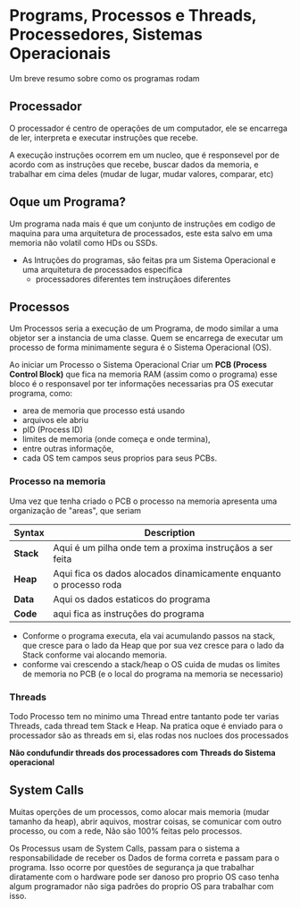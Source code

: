 # Programs, Processos e Threads, Processedores, Sistemas Operacionais
Um breve resumo sobre como os programas rodam


## Processador 
O processador é  centro de operações de um computador, ele se encarrega de ler, interpreta e executar instruções que recebe.

A execução  instruções ocorrem em um nucleo, que é responsevel por de acordo com as instruções que recebe, buscar dados da memoria, e trabalhar em cima deles (mudar de lugar, mudar valores, comparar, etc)

## Oque um Programa?
Um programa nada mais é que um conjunto de instruções em codigo de maquina para uma arquitetura de processados, este esta salvo em uma memoria não volatil como HDs ou SSDs.
- As Intruções do programas, são feitas pra um Sistema Operacional e uma arquitetura de processados especifica
    - processadores diferentes tem instruçãoes diferentes

## Processos
Um Processos seria a execução de um Programa, de modo similar a uma objetor ser a instancia de uma classe. Quem se encarrega de executar um processo de forma minimamente segura é o Sistema Operacional (OS).

Ao iniciar um Processo o Sistema Operacional Criar um **PCB (Process Control Block)** que fica na memoria RAM (assim como o programa) esse bloco é o responsavel por ter informações necessarias pra OS executar programa, como:
- area de memoria que processo está usando 
- arquivos ele abriu
- pID (Process ID)
- limites de memoria (onde começa e onde termina),
- entre outras informaçõe,
- cada OS tem campos seus proprios para seus PCBs.


### Processo na memoria 
Uma vez que tenha criado o PCB o processo na memoria apresenta uma organização de "areas", que seriam


| Syntax | Description |
| ----------- | ----------- |
| **Stack** |  Aqui é um pilha onde tem a proxima instruçãos a ser feita
| **Heap** |  Aqui fica os dados alocados dinamicamente enquanto o processo roda
| **Data** |  Aqui os dados estaticos do programa 
| **Code** |  aqui fica as instruções do programa

* Conforme o programa executa, ela vai acumulando passos na stack, que cresce para o lado da Heap que por sua vez cresce para o lado da Stack conforme vai alocando memoria. 
* conforme vai crescendo a stack/heap o OS cuida de mudas os limites de memoria no PCB (e o local do programa na memoria se necessario)

### Threads 

Todo Processo tem no minimo uma Thread entre tantanto pode ter varias Threads, cada thread tem Stack e Heap.
Na pratica oque é enviado para o processador são as threads em si, elas rodas nos nucloes dos processados



**Não condufundir threads dos processadores com Threads do Sistema operacional**

## System Calls
Muitas operções de um processos, como alocar mais memoria (mudar tamanho da heap), abrir aquivos, mostrar coisas, se comunicar com outro processo, ou com a rede, Não são 100% feitas pelo processos.

Os Processus usam de System Calls, passam para o sistema a responsabilidade de receber os Dados de forma correta e passam para o programa. Isso ocorre por questões de segurança ja que trabalhar diratamente com o hardware pode ser danoso pro proprio OS caso tenha algum  programador não siga padrões do proprio OS para trabalhar com isso. 
